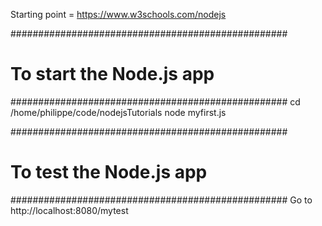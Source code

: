 Starting point = https://www.w3schools.com/nodejs


##################################################
# To start the Node.js app
##################################################
cd /home/philippe/code/nodejsTutorials
node myfirst.js


##################################################
# To test the Node.js app
##################################################
Go to http://localhost:8080/mytest
